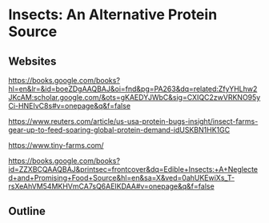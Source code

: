# Insects: An Alternative Protein Source

## Websites

https://books.google.com/books?hl=en&lr=&id=boeZDgAAQBAJ&oi=fnd&pg=PA263&dq=related:ZfyYHLhw2JKcAM:scholar.google.com/&ots=gKAEDYJWbC&sig=CXIQC2zwVRKNO95yCi-HNEIvC8s#v=onepage&q&f=false

https://www.reuters.com/article/us-usa-protein-bugs-insight/insect-farms-gear-up-to-feed-soaring-global-protein-demand-idUSKBN1HK1GC

https://www.tiny-farms.com/

https://books.google.com/books?id=ZZXBCQAAQBAJ&printsec=frontcover&dq=Edible+Insects:+A+Neglected+and+Promising+Food+Source&hl=en&sa=X&ved=0ahUKEwiXs_T-rsXeAhVM54MKHVmCA7sQ6AEIKDAA#v=onepage&q&f=false

## Outline
